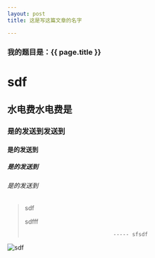 ```yaml
---
layout: post
title: 这是写这篇文章的名字

---
```



### 我的题目是：{{ page.title }}

# sdf

## 水电费水电费是

### 是的发送到发送到

#### 是的发送到

##### 是的发送到

###### 是的发送到

> sdf 
>
> sdfff
>
>                                 ----- sfsdf


![sdf]({{site.baseurl}}/image/iterm.jpg)
